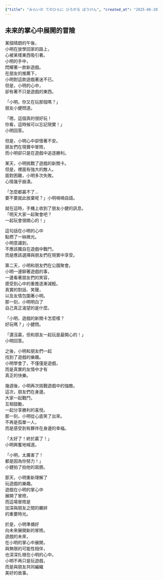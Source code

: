```yaml
---
{"title": "みらいの てのひらに ひろがる ぼうけん", "created_at": "2025-06-20T10:01:27.930528+09:00"}
---
```


## 未來的掌心中展開的冒險

某個晴朗的午後，  
小明在放學回家的路上，  
心被某樣東西吸引著。  
小明的手中，  
閃耀著一款新遊戲。  
在朋友的推薦下，  
小明對這款遊戲著迷不已。  
但是，小明的心中，  
卻有著不只是遊戲的東西。

「小明，你又在玩那個嗎？」  
朋友小健問道。

「嗯，這個真的很好玩！  
你看，這時候可以忘記現實！」  
小明回答。

但是，小明心中卻懷著不安。  
朋友們在現實中冒險，  
而小明卻只是在遊戲中追逐勝利。

某天，小明挑戰了遊戲的新關卡。  
但是，裡面有強大的敵人。  
面對困難，小明多次失敗。  
心情幾乎崩潰。

「怎麼都贏不了…  
要不要就此放棄呢？」小明喃喃自語。

就在這時，手機上收到了朋友小健的訊息。  
「明天大家一起聚會吧？  
一起玩會很開心的！」

這句話在小明的心中  
點燃了一絲微光。  
小明意識到，  
不應該獨自在遊戲中戰鬥，  
而是應該選擇與朋友們在現實中享受。

第二天，小明和朋友們在公園聚會。  
小明一邊聊著遊戲的事，  
一邊看著朋友們的笑容，  
感受到心中的重擔逐漸減輕。  
真實的對話、笑聲，  
以及友情包圍著小明。  
那一刻，小明明白了  
自己真正渴望的是什麼。

「小明，遊戲的新關卡怎麼樣？  
好玩嗎？」小健問。

「還沒贏，但和朋友一起玩是最開心的！」  
小明回答。

之後，小明和朋友們一起  
找到了遊戲的樂趣。  
小明學會了，不僅僅是遊戲，  
而是真實的友情中才有  
真正的快樂。

幾週後，小明再次挑戰遊戲中的強敵。  
這次，朋友們在身邊。  
大家一起戰鬥，  
互相鼓勵，  
一起分享勝利的喜悅。  
那一刻，小明從心底笑了出來。  
不再是孤單一人，  
而是感受到有夥伴在身邊的幸福。

「太好了！終於贏了！」  
小明興奮地喊道。

「小明，太厲害了！  
都是因為你努力！」  
小健拍了拍他的肩膀。

那天，小明重新理解了  
玩遊戲的樂趣。  
遊戲在小明的掌心中  
展開了冒險，  
而這場冒險是  
加深與朋友之間的羈絆  
的重要時光。

於是，小明準備好  
向未來展開新的冒險。  
遊戲的未來，  
在小明的掌心中展開，  
與無限的可能性相伴，  
也深深扎根在小明的心中。  
小明不再只是玩遊戲，  
而是與朋友共同編織  
美好的故事。

